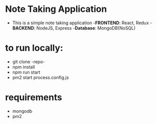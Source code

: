 # Note Taking Application
- This is a simple note taking application
-**FRONTEND**: React, Redux
-**BACKEND**: NodeJS, Express
-**Database**: MongoDB(NoSQL)

# to run locally:
- git clone -repo-
- npm install
- npm run start
- pm2 start process.config.js

# requirements
- mongodb
- pm2
